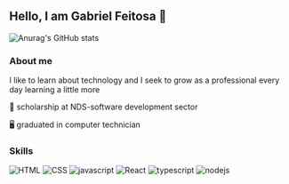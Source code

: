 ## Hello, I am Gabriel Feitosa 👋

![Anurag's GitHub stats](https://github-readme-stats.vercel.app/api?username=Gabriel-Feitosa2&show_icons=true&theme=dark)

### About me

I like to learn about technology and I seek to grow as a professional every day learning a little more

💼 scholarship at NDS-software development sector 

🖥️ graduated in computer technician


### Skills
![HTML](https://img.shields.io/badge/HTML5-E34F26?style=for-the-badge&logo=html5&logoColor=white)
![CSS](https://img.shields.io/badge/CSS3-1572B6?style=for-the-badge&logo=css3&logoColor=white)
![javascript](https://img.shields.io/badge/JavaScript-F7DF1E?style=for-the-badge&logo=javascript&logoColor=black)
![React](https://img.shields.io/badge/React-20232A?style=for-the-badge&logo=react&logoColor=61DAFB)
![typescript](https://img.shields.io/badge/TypeScript-007ACC?style=for-the-badge&logo=typescript&logoColor=white)
![nodejs](https://img.shields.io/badge/Node.js-43853D?style=for-the-badge&logo=node.js&logoColor=white)
